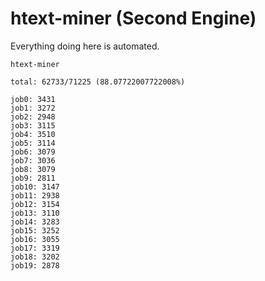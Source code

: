 # htext-miner (Second Engine)

Everything doing here is automated.

```
htext-miner

total: 62733/71225 (88.07722007722008%)

job0: 3431
job1: 3272
job2: 2948
job3: 3115
job4: 3510
job5: 3114
job6: 3079
job7: 3036
job8: 3079
job9: 2811
job10: 3147
job11: 2938
job12: 3154
job13: 3110
job14: 3283
job15: 3252
job16: 3055
job17: 3319
job18: 3202
job19: 2878
```